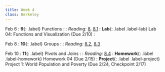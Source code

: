 ```yaml
---
title: Week 4
class: Berkeley
---
```


Feb 6
: **9**{: .label} Functions
  : <!--[Slides](#) &#8226; [Demos](#) &#8226; [Video](#)-->
: *Reading:* [8](https://inferentialthinking.com/chapters/08/Functions_and_Tables.html), [8.1](https://inferentialthinking.com/chapters/08/1/Applying_a_Function_to_a_Column.html)
: **Lab**{: .label .label-lab} Lab 04: Functions and Visualization (Due 2/10)
  : <!--[Lab 04 Worksheet](#)-->

Feb 8
: **10**{: .label} Groups
  : <!--[Slides](#) &#8226; [Demos](#) &#8226; [Video](#)-->
: *Reading:* [8.2](https://inferentialthinking.com/chapters/08/2/Classifying_by_One_Variable.html), [8.3](https://inferentialthinking.com/chapters/08/3/Cross-Classifying_by_More_than_One_Variable.html)

Feb 10
: **11**{: .label} Pivots and Joins
  : <!--[Slides](#) &#8226; [Demos](#) &#8226; [Video](#)-->
: *Reading:* [8.4](https://inferentialthinking.com/chapters/08/4/Joining_Tables_by_Columns.html)
: **Homework**{: .label .label-homework} Homework 04 (Due 2/15)
: **Project**{: .label .label-project} Project 1: World Population and Poverty (Due 2/24, Checkpoint 2/17)
